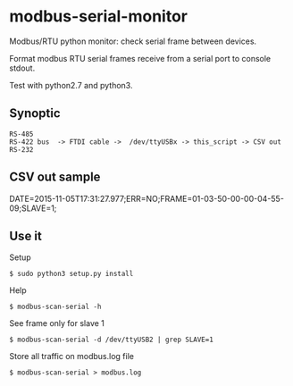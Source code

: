 modbus-serial-monitor
=====================

Modbus/RTU python monitor: check serial frame between devices.

Format modbus RTU serial frames receive from a serial port to console stdout.

Test with python2.7 and python3.

## Synoptic

    RS-485 
    RS-422 bus  -> FTDI cable ->  /dev/ttyUSBx -> this_script -> CSV out
    RS-232

## CSV out sample

DATE=2015-11-05T17:31:27.977;ERR=NO;FRAME=01-03-50-00-00-04-55-09;SLAVE=1;

## Use it

Setup

    $ sudo python3 setup.py install

Help

    $ modbus-scan-serial -h

See frame only for slave 1

    $ modbus-scan-serial -d /dev/ttyUSB2 | grep SLAVE=1

Store all traffic on modbus.log file

    $ modbus-scan-serial > modbus.log


